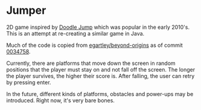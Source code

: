 # Jumper

2D game inspired by [Doodle Jump](https://apps.apple.com/us/app/doodle-jump/id307727765) which was popular in the early 2010's. This is an attempt at re-creating a similar game in Java.

Much of the code is copied from [egartley/beyond-origins](https://github.com/egartley/beyond-origins) as of commit [0034758](https://github.com/egartley/beyond-origins/commit/0034758d248a65fb2d7fec3649ccdc66110eb92d).

Currently, there are platforms that move down the screen in random positions that the player must stay on and not fall off the screen. The longer the player survives, the higher their score is. After falling, the user can retry by pressing enter.

In the future, different kinds of platforms, obstacles and power-ups may be introduced. Right now, it's very bare bones.

